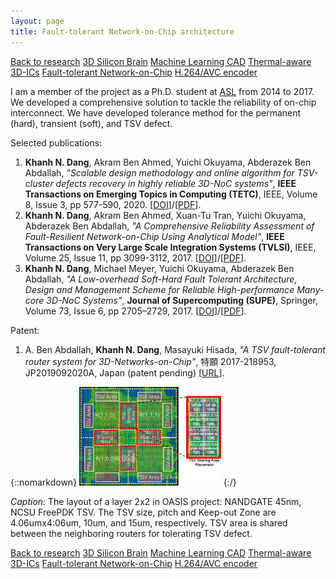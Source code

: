 ```yaml
---
layout: page
title: Fault-tolerant Network-on-Chip architecture
---
```

<a role="button" href="/research" class="btn btn-primary btn-sm">Back to research</a>
<a role="button" href="/research_topics/neuromorphic" class="btn btn-outline-primary btn-sm">3D Silicon Brain</a>
<a role="button" href="/research_topics/mlcad" class="btn btn-outline-primary btn-sm">Machine Learning CAD</a>
<a role="button" href="/research_topics/thermal3DICs" class="btn btn-outline-primary btn-sm">Thermal-aware 3D-ICs</a>
<a role="button" href="/research_topics/ftnoc" class="btn btn-outline-success btn-sm">Fault-tolerant Network-on-Chip</a>
<a role="button" href="/research_topics/h264" class="btn btn-outline-primary btn-sm">H.264/AVC encoder</a>

I am a member of the project as a Ph.D. student at [ASL](http://adaptive.u-aizu.ac.jp) from 2014 to 2017. 
We developed a comprehensive solution to tackle the reliability of on-chip interconnect. 
We have developed tolerance method for the permanent (hard), transient (soft), and TSV defect.


Selected publications:

1. **Khanh N. Dang**, Akram Ben Ahmed, Yuichi Okuyama, Abderazek Ben Abdallah, *"Scalable design methodology and online algorithm for TSV-cluster defects recovery in highly reliable 3D-NoC systems"*, **IEEE Transactions on Emerging Topics in Computing (TETC)**, IEEE, Volume 8, Issue 3, pp 577-590, 2020. \[[DOI](https://doi.org/10.1109/TETC.2017.2762407)\]/\[[PDF](../share/TETC-2017.pdf)\].
1. **Khanh N. Dang**, Akram Ben Ahmed, Xuan-Tu Tran, Yuichi Okuyama, Abderazek Ben Abdallah, *"A Comprehensive Reliability Assessment of Fault-Resilient Network-on-Chip Using Analytical Model"*, **IEEE Transactions on Very Large Scale Integration Systems (TVLSI)**, IEEE, Volume 25, Issue 11, pp 3099-3112, 2017. \[[DOI](https://doi.org/10.1109/TVLSI.2017.2736004)\]/\[[PDF](../share/TVLSI-2017.pdf)\].
1. **Khanh N. Dang**, Michael Meyer, Yuichi Okuyama, Abderazek Ben Abdallah, *"A Low-overhead Soft-Hard Fault Tolerant Architecture, Design and Management Scheme for Reliable High-performance Many-core 3D-NoC Systems"*, **Journal of Supercomputing (SUPE)**, Springer, Volume 73, Issue 6, pp 2705–2729, 2017. \[[DOI](https://link.springer.com/article/10.1007/s11227-016-1951-0)\]/\[[PDF](../share/SUPE-2017.pdf)\].

Patent:

1. A. Ben Abdallah, **Khanh N. Dang**, Masayuki Hisada, *"A TSV fault-tolerant router system for 3D-Networks-on-Chip"*, 特願 2017-218953,
JP2019092020A, Japan (patent pending) \[[URL](https://patents.google.com/patent/JP2019092020A/en)\].


{::nomarkdown}
<img src="../images/OASIS_layout.svg" class="icenter" width=45% >
{:/}


*Caption:* The layout of a layer 2x2 in OASIS project: NANDGATE 45nm, NCSU FreePDK TSV. The TSV size, pitch and Keep-out Zone are 4.06umx4:06um,
10um, and 15um, respectively. TSV area is shared between the neighboring routers for tolerating TSV defect. 

<a role="button" href="/research" class="btn btn-primary btn-sm">Back to research</a>
<a role="button" href="/research_topics/neuromorphic" class="btn btn-outline-primary btn-sm">3D Silicon Brain</a>
<a role="button" href="/research_topics/mlcad" class="btn btn-outline-primary btn-sm">Machine Learning CAD</a>
<a role="button" href="/research_topics/thermal3DICs" class="btn btn-outline-primary btn-sm">Thermal-aware 3D-ICs</a>
<a role="button" href="/research_topics/ftnoc" class="btn btn-outline-success btn-sm">Fault-tolerant Network-on-Chip</a>
<a role="button" href="/research_topics/h264" class="btn btn-outline-primary btn-sm">H.264/AVC encoder</a>